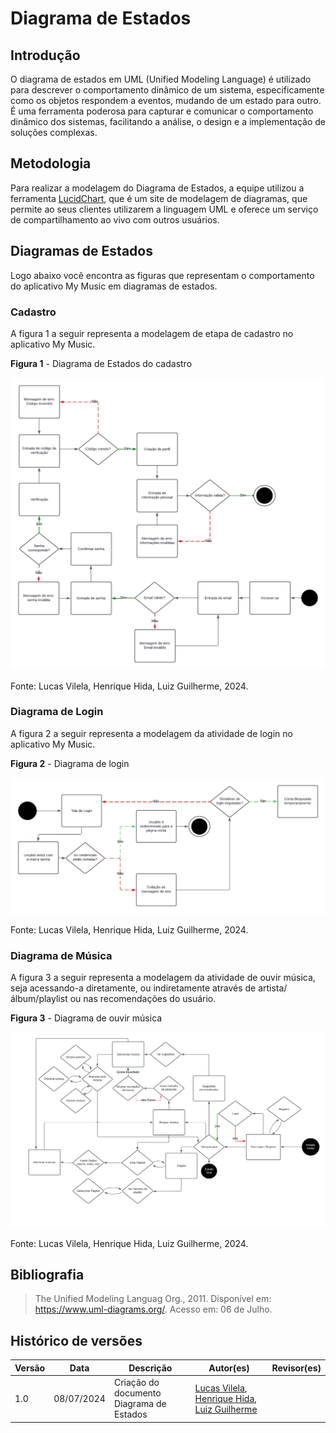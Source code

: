 ﻿# Diagrama de Estados
## Introdução

O diagrama de estados em UML (Unified Modeling Language) é utilizado para descrever o comportamento dinâmico de um sistema, especificamente como os objetos respondem a eventos, mudando de um estado para outro. É uma ferramenta poderosa para capturar e comunicar o comportamento dinâmico dos sistemas, facilitando a análise, o design e a implementação de soluções complexas.

## Metodologia
Para realizar a modelagem do Diagrama de Estados, a equipe utilizou a ferramenta [LucidChart](https://www.lucidchart.com/pages/pt), que é um site de modelagem de diagramas, que permite ao seus clientes utilizarem a linguagem UML e oferece um serviço de compartilhamento ao vivo com outros usuários.

## Diagramas de Estados
Logo abaixo você encontra as figuras que representam o comportamento do aplicativo My Music em diagramas de estados.

### Cadastro
A figura 1 a seguir representa a modelagem de etapa de cadastro no aplicativo My Music.

**Figura 1** - Diagrama de Estados do cadastro

![Figura 1](../Assets/DiagramadeEstados-Cadastro.png)

Fonte: Lucas Vilela, Henrique Hida, Luiz Guilherme,  2024.

### Diagrama de Login
A figura 2 a seguir representa a modelagem da atividade de login no aplicativo My Music.

**Figura 2** - Diagrama de login

![Figura 2](../Assets/DiagramadeEstados-Login.png)

Fonte: Lucas Vilela, Henrique Hida, Luiz Guilherme, 2024.

### Diagrama de  Música
A figura 3 a seguir representa a modelagem da atividade de ouvir música, seja acessando-a diretamente, ou indiretamente através de artista/álbum/playlist ou nas recomendações do usuário.

**Figura 3** - Diagrama de ouvir música

![Figura 3](../Assets/DiagramadeEstados-Musica.png)

Fonte: Lucas Vilela, Henrique Hida, Luiz Guilherme, 2024.


## Bibliografia 
> The Unified Modeling Languag Org., 2011. Disponível em: https://www.uml-diagrams.org/. Acesso em: 06 de Julho.

## Histórico de versões

| Versão | Data       | Descrição                                   | Autor(es)       | Revisor(es) |
| ------ | ---------- | ------------------------------------------- | --------------- | ----------- |
| 1.0    | 08/07/2024 | Criação do documento Diagrama de Estados | [Lucas Vilela](https://github.com/Lucas-AV), [Henrique Hida](https://github.com/HenriqueHida), [Luiz Guilherme](https://github.com/luizpettengill)  |             |  [Carlos Eduardo](https://github.com/CarlosEduardoMendesdeMesquita)   |
